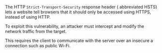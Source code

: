 The HTTP `Strict-Transport-Security` response header ( abbreviated HSTS)
lets a website tell browsers that it should only be accessed using HTTPS, instead of using HTTP.

To exploit this vulnerability, an attacker must intercept and modify the
network traffic from the target.

This requires the client to communicate with the server over an insecure
a connection such as public Wi-Fi.
